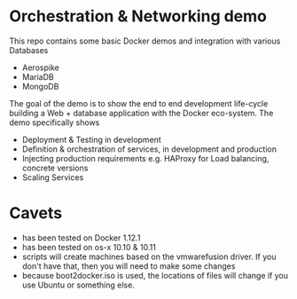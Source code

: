 # Orchestration & Networking demo
This repo contains some basic Docker demos and integration with various Databases
- Aerospike
- MariaDB
- MongoDB

The goal of the demo is to show the end to end development life-cycle building a Web + database application with the Docker eco-system. The demo specifically shows
- Deployment & Testing in development
- Definition & orchestration of services, in development and production
- Injecting production requirements e.g. HAProxy for Load balancing, concrete versions
- Scaling Services


# Cavets
* has been tested on Docker 1.12.1
* has been tested on os-x 10.10 & 10.11
* scripts will create machines based on the vmwarefusion driver. If you don't have that, then you will need to make some changes
* because boot2docker.iso is used, the locations of files will change if you use Ubuntu or something else. 
